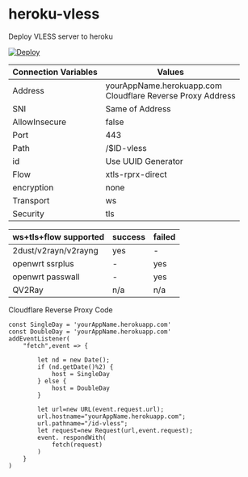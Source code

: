 # heroku-vless
Deploy VLESS server to heroku

[![Deploy](https://www.herokucdn.com/deploy/button.png)](https://dashboard.heroku.com/new?template=https://github.com/Dimitri2020007/heroku-vless/tree/main)

| Connection Variables | Values |
| -------------------- | ------ |
| Address | yourAppName.herokuapp.com </br> Cloudflare Reverse Proxy Address |
| SNI | Same of Address |
| AllowInsecure | false |
| Port | 443 |
| Path | /$ID-vless |
| id | Use UUID Generator |
| Flow | xtls-rprx-direct |
| encryption | none |
| Transport | ws |
| Security | tls |

| ws+tls+flow supported | success | failed |
| --------------------- | ------- | ------ |
| 2dust/v2rayn/v2rayng  | yes | - |
| openwrt ssrplus | - | yes |
| openwrt passwall | - | yes |
| QV2Ray | n/a | n/a |

Cloudflare Reverse Proxy Code
```
const SingleDay = 'yourAppName.herokuapp.com'
const DoubleDay = 'yourAppName.herokuapp.com'
addEventListener(
    "fetch",event => {
    
        let nd = new Date();
        if (nd.getDate()%2) {
            host = SingleDay
        } else {
            host = DoubleDay
        }
        
        let url=new URL(event.request.url);
        url.hostname="yourAppName.herokuapp.com";
        url.pathname="/id-vless";
        let request=new Request(url,event.request);
        event. respondWith(
            fetch(request)
        )
    }
)
```
